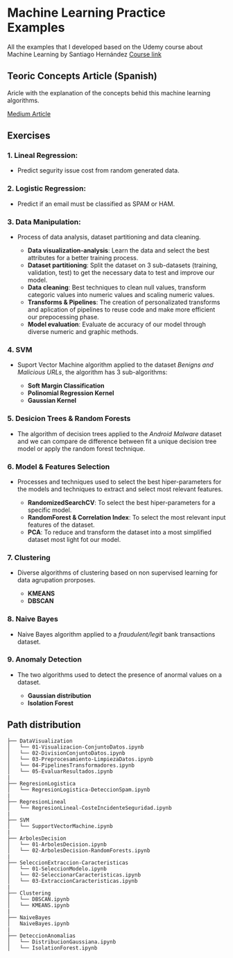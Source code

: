 # Machine Learning Practice Examples

All the examples that I developed based on the Udemy course about Machine Learning
by Santiago Hernández [Course link](https://www.udemy.com/course/machine-learning-desde-cero/) 

## Teoric Concepts Article (Spanish)
Aricle with the explanation of the concepts behid this machine learning
algorithms.

[Medium Article](https://medium.com/@ljmor/algoritmos-de-machine-learning-c7662d64ab5a)

## Exercises

### 1. Lineal Regression:
- Predict segurity issue cost from random generated data.

### 2. Logistic Regression:
- Predict if an email must be classified as SPAM or HAM.

### 3. Data Manipulation:
- Process of data analysis, dataset partitioning and data cleaning.

    * **Data visualization-analysis**: Learn the data and select the best attributes for a better training process. 
    * **Dataset partitioning**: Split the dataset on 3 sub-datasets (training, validation, test)
    to get the necessary data to test and improve our model.
    * **Data cleaning**: Best techniques to clean null values, transform categoric values into
    numeric values and scaling numeric values.
    * **Transforms & Pipelines**: The creation of personalizated transforms and
    aplication of pipelines to reuse code and make more efficient our prepocessing phase. 
    * **Model evaluation**: Evaluate de accuracy of our model through diverse numeric and
    graphic methods.

### 4. SVM
- Suport Vector Machine algorithm applied to the dataset *Benigns and Malicious URLs*, the algorithm has 3 sub-algorithms:

    * **Soft Margin Classification**
    * **Polinomial Regression Kernel**
    * **Gaussian Kernel**

### 5. Desicion Trees & Random Forests
- The algorithm of decision trees applied to the *Android Malware* dataset and 
we can compare de difference between fit a unique decision tree model or apply
the random forest technique.

### 6. Model & Features Selection
- Processes and techniques used to select the best hiper-parameters for the 
models and techniques to extract and select most relevant features.

    * **RandomizedSearchCV**: To select the best hiper-parameters for a 
    specific model.
    * **RandomForest & Correlation Index**: To select the most relevant input
    features of the dataset.
    * **PCA**: To reduce and transform the dataset into a most simplified dataset
    most light fot our model.

### 7. Clustering
- Diverse algorithms of clustering based on non supervised learning for data
agrupation prorposes.

    * **KMEANS**
    * **DBSCAN**

### 8. Naive Bayes
- Naive Bayes algorithm applied to a *fraudulent/legit* bank transactions
dataset.

### 9. Anomaly Detection
- The two algorithms used to detect the presence of anormal values
on a dataset.

    * **Gaussian distribution**
    * **Isolation Forest**


## Path distribution

    ├── DataVisualization
    │   └── 01-Visualizacion-ConjuntoDatos.ipynb
    │   └── 02-DivisionConjuntoDatos.ipynb
    │   └── 03-Preprocesamiento-LimpiezaDatos.ipynb
    │   └── 04-PipelinesTransformadores.ipynb
    │   └── 05-EvaluarResultados.ipynb
    |
    ├── RegresionLogistica
    │   └── RegresionLogistica-DeteccionSpam.ipynb
    |
    ├── RegresionLineal
    │   └── RegresionLineal-CosteIncidenteSeguridad.ipynb
    |
    ├── SVM
    │   └── SupportVectorMachine.ipynb
    |
    ├── ArbolesDecision
    │   └── 01-ArbolesDecision.ipynb
    │   └── 02-ArbolesDecision-RandomForests.ipynb
    |
    ├── SeleccionExtraccion-Caracteristicas
    │   └── 01-SeleccionModelo.ipynb
    │   └── 02-SeleccionarCaracteristicas.ipynb
    │   └── 03-ExtraccionCaracteristicas.ipynb
    |
    ├── Clustering
    │   └── DBSCAN.ipynb
    │   └── KMEANS.ipynb
    |
    ├── NaiveBayes
    │   NaiveBayes.ipynb
    |
    ├── DeteccionAnomalias
    │   └── DistribucionGaussiana.ipynb
    │   └── IsolationForest.ipynb
